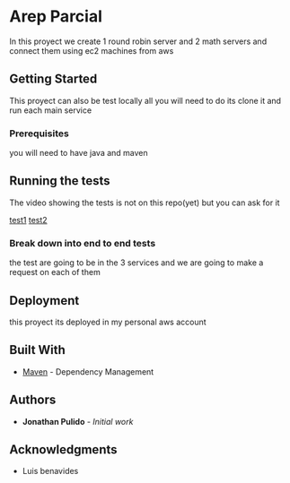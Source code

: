 # Arep Parcial

In this proyect we create 1 round robin server and 2 math servers and connect them using ec2 machines from aws

## Getting Started

This proyect can also be test locally all you will need to do its clone it and run each main service

### Prerequisites

you will need to have 
java and maven


## Running the tests

The video showing the tests is not on this repo(yet) but you can ask for it

[test1](https://www.youtube.com/watch?v=KX8XU3oBbIs)
[test2](https://www.youtube.com/watch?v=4SJq0gW7aCE)


### Break down into end to end tests

the test are going to be in the 3 services and we are going to make a request on each of them


## Deployment

this proyect its deployed in my personal aws account

## Built With

* [Maven](https://maven.apache.org/) - Dependency Management

## Authors

* **Jonathan Pulido** - *Initial work* 

## Acknowledgments

* Luis benavides
